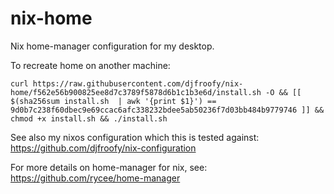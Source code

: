 # nix-home
Nix home-manager configuration for my desktop.

To recreate home on another machine:

    curl https://raw.githubusercontent.com/djfroofy/nix-home/f562e56b900825ee8d7c3789f5878d6b1c1b3e6d/install.sh -O && [[ $(sha256sum install.sh  | awk '{print $1}') == 9d0b7c238f60dbec9e69ccac6afc338232bdee5ab50236f7d03bb484b9779746 ]] && chmod +x install.sh && ./install.sh

See also my nixos configuration which this is tested against: https://github.com/djfroofy/nix-configuration

For more details on home-manager for nix, see: https://github.com/rycee/home-manager


